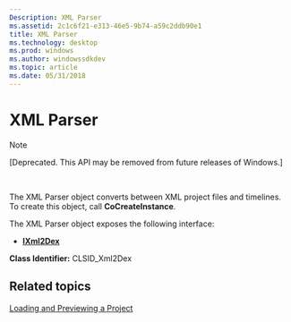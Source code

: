 ```yaml
---
Description: XML Parser
ms.assetid: 2c1c6f21-e313-46e5-9b74-a59c2ddb90e1
title: XML Parser
ms.technology: desktop
ms.prod: windows
ms.author: windowssdkdev
ms.topic: article
ms.date: 05/31/2018
---
```


# XML Parser

> [!Note]  
> \[Deprecated. This API may be removed from future releases of Windows.\]

 

The XML Parser object converts between XML project files and timelines. To create this object, call **CoCreateInstance**.

The XML Parser object exposes the following interface:

-   [**IXml2Dex**](ixml2dex.md)

**Class Identifier:** CLSID\_Xml2Dex

## Related topics

<dl> <dt>

[Loading and Previewing a Project](loading-and-previewing-a-project.md)
</dt> </dl>

 

 



